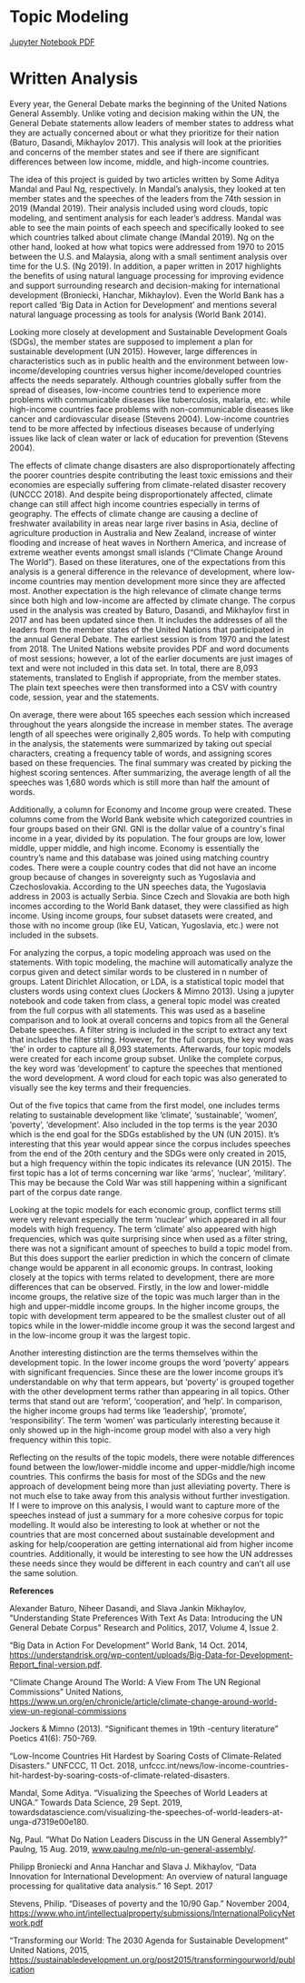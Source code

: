 # Topic Modeling

[Jupyter Notebook PDF](https://abgaddi.github.io/course_projects/TM/notebook)

# Written Analysis

Every year, the General Debate marks the beginning of the United Nations General Assembly.  Unlike voting and decision making within the UN, the General Debate statements allow leaders of member states to address what they are actually concerned about or what they prioritize for their nation (Baturo, Dasandi, Mikhaylov 2017).  This analysis will look at the priorities and concerns of the member states and see if there are significant differences between low income, middle, and high-income countries.

The idea of this project is guided by two articles written by Some Aditya Mandal and Paul Ng, respectively. In Mandal’s analysis, they looked at ten member states and the speeches of the leaders from the 74th session in 2019 (Mandal 2019).  Their analysis included using word clouds, topic modeling, and sentiment analysis for each leader’s address.  Mandal was able to see the main points of each speech and specifically looked to see which countries talked about climate change (Mandal 2019). Ng on the other hand, looked at how what topics were addressed from 1970 to 2015 between the U.S. and Malaysia, along with a small sentiment analysis over time for the U.S. (Ng 2019).  In addition, a paper written in 2017 highlights the benefits of using natural language processing for improving evidence and support surrounding research and decision-making for international development (Broniecki, Hanchar, Mikhaylov).  Even the World Bank has a report called ‘Big Data in Action for Development’ and mentions several natural language processing as tools for analysis (World Bank 2014). 


Looking more closely at development and Sustainable Development Goals (SDGs), the member states are supposed to implement a plan for sustainable development (UN 2015). However, large differences in characteristics such as in public health and the environment between low-income/developing countries versus higher income/developed countries affects the needs separately.  Although countries globally suffer from the spread of diseases, low-income countries tend to experience more problems with communicable diseases like tuberculosis, malaria, etc. while high-income countries face problems with non-communicable diseases like cancer and cardiovascular disease (Stevens 2004). Low-income countries tend to be more affected by infectious diseases because of underlying issues like lack of clean water or lack of education for prevention (Stevens 2004). 


The effects of climate change disasters are also disproportionately affecting the poorer countries despite contributing the least toxic emissions and their economies are especially suffering from climate-related disaster recovery (UNCCC 2018).  And despite being disproportionately affected, climate change can still affect high income countries especially in terms of geography.  The effects of climate change are causing a decline of freshwater availability in areas near large river basins in Asia, decline of agriculture production in Australia and New Zealand, increase of winter flooding and increase of heat waves in Northern America, and increase of extreme weather events amongst small islands (“Climate Change Around The World”).  Based on these literatures, one of the expectations from this analysis is a general difference in the relevance of development, where low-income countries may mention development more since they are affected most. Another expectation is the high relevance of climate change terms since both high and low-income are affected by climate change.
The corpus used in the analysis was created by Baturo, Dasandi, and Mikhaylov first in 2017 and has been updated since then. It includes the addresses of all the leaders from the member states of the United Nations that participated in the annual General Debate. The earliest session is from 1970 and the latest from 2018.  The United Nations website provides PDF and word documents of most sessions; however, a lot of the earlier documents are just images of text and were not included in this data set.  In total, there are 8,093 statements, translated to English if appropriate, from the member states.  The plain text speeches were then transformed into a CSV with country code, session, year and the statements.  

On average, there were about 165 speeches each session which increased throughout the years alongside the increase in member states.  The average length of all speeches were originally 2,805 words. To help with computing in the analysis, the statements were summarized by taking out special characters, creating a frequency table of words, and assigning scores based on these frequencies. The final summary was created by picking the highest scoring sentences.  After summarizing, the average length of all the speeches was 1,680 words which is still more than half the amount of words.


Additionally, a column for Economy and Income group were created.  These columns come from the World Bank website which categorized countries in four groups based on their GNI. GNI is the dollar value of a country's final income in a year, divided by its population. The four groups are low, lower middle, upper middle, and high income. Economy is essentially the country’s name and this database was joined using matching country codes. There were a couple country codes that did not have an income group because of changes in sovereignty such as Yugoslavia and Czechoslovakia.  According to the UN speeches data, the Yugoslavia address in 2003 is actually Serbia.  Since Czech and Slovakia are both high incomes according to the World Bank dataset, they were classified as high income. Using income groups, four subset datasets were created, and those with no income group (like EU, Vatican, Yugoslavia, etc.) were not included in the subsets.


For analyzing the corpus, a topic modeling approach was used on the statements.  With topic modeling, the machine will automatically analyze the corpus given and detect similar words to be clustered in n number of groups.  Latent Dirichlet Allocation, or LDA, is a statistical topic model that clusters words using context clues (Jockers & Mimno 2013).  Using a jupyter notebook and code taken from class, a general topic model was created from the full corpus with all statements. This was used as a baseline comparison and to look at overall concerns and topics from all the General Debate speeches. A filter string is included in the script to extract any text that includes the filter string.  However, for the full corpus, the key word was ‘the’ in order to capture all 8,093 statements.  Afterwards, four topic models were created for each income group subset. Unlike the complete corpus, the key word was ‘development’ to capture the speeches that mentioned the word development. A word cloud for each topic was also generated to visually see the key terms and their frequencies.


Out of the five topics that came from the first model, one includes terms relating to sustainable development like ‘climate’, ‘sustainable’, ‘women’, ‘poverty’, ‘development’.  Also included in the top terms is the year 2030 which is the end goal for the SDGs established by the UN (UN 2015).  It’s interesting that this year would appear since the corpus includes speeches from the end of the 20th century and the SDGs were only created in 2015, but a high frequency within the topic indicates its relevance (UN 2015).  The first topic has a lot of terms concerning war like ‘arms’, ‘nuclear’, ‘military’.  This may be because the Cold War was still happening within a significant part of the corpus date range.


Looking at the topic models for each economic group, conflict terms still were very relevant especially the term ‘nuclear’ which appeared in all four models with high frequency. The term ‘climate’ also appeared with high frequencies, which was quite surprising since when used as a filter string, there was not a significant amount of speeches to build a topic model from. But this does support the earlier prediction in which the concern of climate change would be apparent in all economic groups. In contrast, looking closely at the topics with terms related to development, there are more differences that can be observed.  Firstly, in the low and lower-middle income groups, the relative size of the topic was much larger than in the high and upper-middle income groups. In the higher income groups, the topic with development term appeared to be the smallest cluster out of all topics while in the lower-middle income group it was the second largest and in the low-income group it was the largest topic.  


Another interesting distinction are the terms themselves within the development topic.  In the lower income groups the word ‘poverty’ appears with significant frequencies.  Since these are the lower income groups it’s understandable on why that term appears, but ‘poverty’ is grouped together with the other development terms rather than appearing in all topics.  Other terms that stand out are ‘reform’, ‘cooperation’, and ‘help’.  In comparison, the higher income groups had terms like ‘leadership’, ‘promote’, ‘responsibility’.  The term ‘women’ was particularly interesting because it only showed up in the high-income group model with also a very high frequency within this topic.


Reflecting on the results of the topic models, there were notable differences found between the low/lower-middle income and upper-middle/high income countries.  This confirms the basis for most of the SDGs and the new approach of development being more than just alleviating poverty. There is not much else to take away from this analysis without further investigation.  If I were to improve on this analysis, I would want to capture more of the speeches instead of just a summary for a more cohesive corpus for topic modelling.  It would also be interesting to look at whether or not the countries that are most concerned about sustainable development and asking for help/cooperation are getting international aid from higher income countries.  Additionally, it would be interesting to see how the UN addresses these needs since they would be different in each country and can’t all use the same solution.

**References**

Alexander Baturo, Niheer Dasandi, and Slava Jankin Mikhaylov, "Understanding State Preferences With Text As Data: Introducing the UN General Debate Corpus" Research and Politics, 2017, Volume 4, Issue 2.

“Big Data in Action For Development” World Bank, 14 Oct. 2014, https://understandrisk.org/wp-content/uploads/Big-Data-for-Development-Report_final-version.pdf.

“Climate Change Around The World: A View From The UN Regional Commissions” United Nations, https://www.un.org/en/chronicle/article/climate-change-around-world-view-un-regional-commissions

Jockers & Mimno (2013). “Significant themes in 19th -century literature” Poetics 41(6): 750-769.

“Low-Income Countries Hit Hardest by Soaring Costs of Climate-Related Disasters.” UNFCCC, 11 Oct. 2018, unfccc.int/news/low-income-countries-hit-hardest-by-soaring-costs-of-climate-related-disasters.

Mandal, Some Aditya. “Visualizing the Speeches of World Leaders at UNGA.” Towards Data Science, 29 Sept. 2019, towardsdatascience.com/visualizing-the-speeches-of-world-leaders-at-unga-d7319e00e180. 

Ng, Paul. “What Do Nation Leaders Discuss in the UN General Assembly?” Paulng, 15 Aug. 2019, www.paulng.me/nlp-un-general-assembly/. 

Philipp Broniecki and Anna Hanchar and Slava J. Mikhaylov, “Data Innovation for International Development: An overview of natural language processing for qualitative data analysis.” 16 Sept. 2017

Stevens, Philip. “Diseases of poverty and the 10/90 Gap.” November 2004, https://www.who.int/intellectualproperty/submissions/InternationalPolicyNetwork.pdf

“Transforming our World: The 2030 Agenda for Sustainable Development” United Nations, 2015, https://sustainabledevelopment.un.org/post2015/transformingourworld/publication


